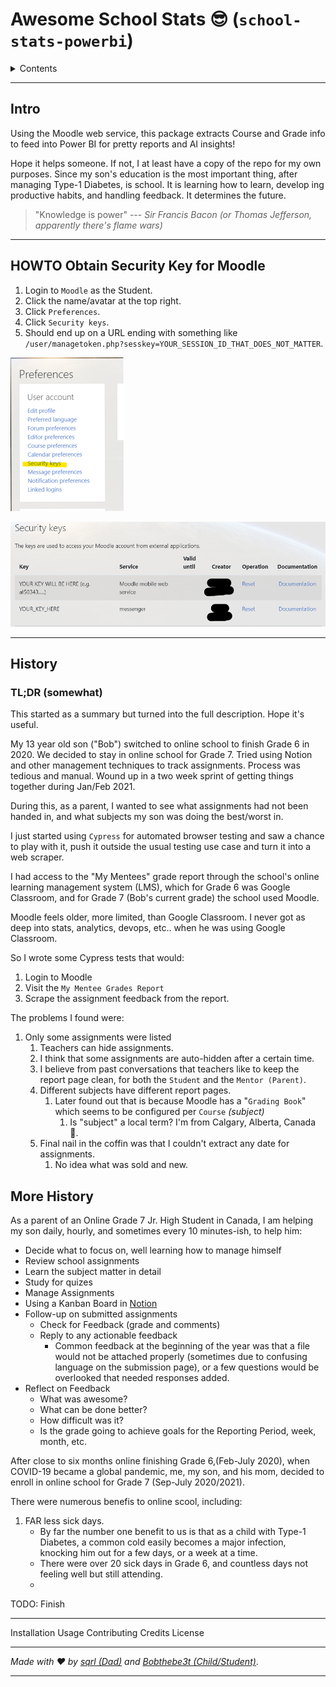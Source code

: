 # Awesome School Stats :sunglasses: (`school-stats-powerbi`)

<details>
<summary>Contents</summary>

## Contents

- [Awesome School Stats :sunglasses: (`school-stats-powerbi`)](#awesome-school-stats-sunglasses-school-stats-powerbi)
  - [Contents](#contents)
  - [Intro](#intro)
  - [HOWTO Obtain Security Key for Moodle](#howto-obtain-security-key-for-moodle)
  - [History](#history)
    - [TL;DR (somewhat)](#tldr-somewhat)
  - [More History](#more-history)

</details>

----
## Intro

Using the Moodle web service, this package extracts Course and Grade info to feed into Power BI for pretty reports and AI insights!

Hope it helps someone. If not, I at least have a copy of the repo for my own purposes. 
Since my son's education is the most important thing, after managing Type-1 Diabetes, is school.
It is learning how to learn, develop ing productive habits, and handling feedback.
It determines the future.

> "Knowledge is power"
> --- *Sir Francis Bacon (or Thomas Jefferson, apparently there's flame wars)*

---

## HOWTO Obtain Security Key for Moodle

1. Login to `Moodle` as the Student.
2. Click the name/avatar at the top right.
3. Click `Preferences`.
4. Click `Security keys`.
5. Should end up on a URL ending 
   with something like 
   `/user/managetoken.php?sesskey=YOUR_SESSION_ID_THAT_DOES_NOT_MATTER`.





![image-Moodle-Preferences](README.assets/image-Moodle-Preferences.png)

![image-Moodle-Keys](README.assets/image-Moodle-Keys.png)



---


## History

### TL;DR (somewhat)

This started as a summary but turned into the full description. Hope it's useful.

My 13 year old son ("Bob") switched to online school to finish Grade 6 in 2020. We
decided to stay in online school for Grade 7. Tried using Notion and other
management techniques to track assignments. Process was tedious and manual.
Wound up in a two week sprint of getting things together during Jan/Feb 2021.

During this, as a parent, I wanted to see what assignments had not been handed
in, and what subjects my son was doing the best/worst in.

I just started using `Cypress` for automated browser testing and saw a chance to play with it,
push it outside the usual testing use case and turn it into a web scraper.

I had access to the "My Mentees" grade report through the school's 
online learning management system (LMS), which for Grade 6 was Google Classroom,
and for Grade 7 (Bob's current grade) the school used Moodle.

Moodle feels older, more limited, than Google Classroom.
I never got as deep into stats, analytics, devops, etc.. when he was using Google Classroom.

So I wrote some Cypress tests that would:

1. Login to Moodle
2. Visit the `My Mentee Grades Report`
3. Scrape the assignment feedback from the report.

The problems I found were:

1. Only some assignments were listed
   1. Teachers can hide assignments.
   2. I think that some assignments are auto-hidden after a certain time.
   3. I believe from past conversations that teachers like to keep the report page clean, for both the `Student` and the `Mentor (Parent)`.
   4. Different subjects have different report pages.
      1. Later found out that is because Moodle has a "`Grading Book`" which seems to be configured per `Course` *(subject)* 
         1. Is "subject" a local term? I'm from Calgary, Alberta, Canada 🍁.
   5. Final nail in the coffin was that I couldn't extract any date for assignments. 
      1. No idea what was sold and new.



## More History

As a parent of an Online Grade 7 Jr. High Student in Canada, I am helping my
son daily, hourly, and sometimes every 10 minutes-ish, to help him:

- Decide what to focus on, well learning how to manage himself
- Review school assignments
- Learn the subject matter in detail
- Study for quizes
- Manage Assignments
- Using a Kanban Board in [Notion](//notion.so)
- Follow-up on submitted assignments
  - Check for Feedback (grade and comments)
  - Reply to any actionable feedback
    - Common feedback at the beginning of the year was that a file would not
      be attached properly (sometimes due to confusing language on the
      submission page), or a few questions would be overlooked that needed
      responses added.
- Reflect on Feedback
  - What was awesome?
  - What can be done better?
  - How difficult was it?
  - Is the grade going to achieve goals for the Reporting Period, week, month,
    etc.

After close to six months online finishing Grade 6,(Feb-July 2020), when
COVID-19 became a global pandemic, me, my son, and his mom, decided to enroll
in online school for Grade 7 (Sep-July 2020/2021). 

There were numerous benefis to online scool, including:

1. FAR less sick days.
   - By far the number one benefit to us is that as a child with Type-1
     Diabetes, a common cold easily becomes a major infection, knocking him
     out for a few days, or a week at a time. 
   - There were over 20 sick days in Grade 6, and countless days not feeling
     well but still attending.
   - 

TODO: Finish


---
Installation
Usage
Contributing
Credits
License


---

*Made with :heart: by [sqrl (Dad)](https://twitter.com/gregdevelops) and [Bobthebe3t (Child/Student)](http://www.bobisagamer.com/)*.

---
